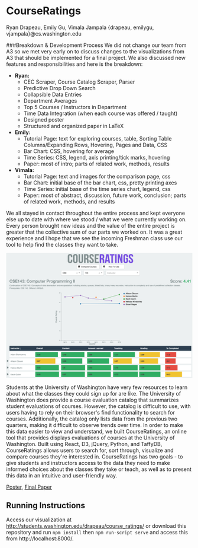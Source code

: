 CourseRatings
===============
Ryan Drapeau, Emily Gu, Vimala Jampala {drapeau, emilygu, vjampala}@cs.washington.edu


###Breakdown & Development Process
We did not change our team from A3 so we met very early on to discuss changes to the visualizations from A3 that should be implemented for a final project. We also discussed new features and responsibilities and here is the breakdown:
* **Ryan:**
  - CEC Scraper, Course Catalog Scraper, Parser
  - Predictive Drop Down Search
  - Collapsible Data Entries
  - Department Averages
  - Top 5 Courses / Instructors in Department
  - Time Data Integration (when each course was offered / taught)
  - Designed poster
  - Structured and organized paper in LaTeX
* **Emily:**
  - Tutorial Page: text for exploring courses, table, Sorting Table Columns/Expanding Rows, Hovering, Pages and Data, CSS
  - Bar Chart:  CSS, hovering for average
  - Time Series: CSS, legend, axis printing/tick marks, hovering
  - Paper: most of intro; parts of related work, methods, results
* **Vimala:**
  - Tutorial Page: text and images for the comparison page, css
  - Bar Chart:  initial base of the bar chart, css, pretty printing axes
  - Time Series: initial base of the time series chart, legend, css
  - Paper: most of abstract, discussion, future work, conclusion; parts of related work, methods, and results

We all stayed in contact throughout the entire process and kept everyone else up to date with where we stood / what we were currently working on. Every person brought new ideas and the value of the entire project is greater that the collective sum of our parts we worked on. It was a great experience and I hope that we see the incoming Freshman class use our tool to help find the classes they want to take.

![Overview](overview.png)

Students at the University of Washington have very few resources to learn about what the classes they could sign up for are like. The University of Washington does provide a course evaluation catalog that summarizes student evaluations of courses. However, the catalog is difficult to use, with users having to rely on their browser's find functionality to search for courses. Additionally, the catalog only lists data from the previous two quarters, making it difficult to observe trends over time. In order to make this data easier to view and understand, we built CourseRatings, an online tool that provides displays evaluations of courses at the University of Washington. Built using React, D3, jQuery, Python, and TaffyDB, CourseRatings allows users to search for, sort through, visualize and compare courses they're interested in. CourseRatings has two goals - to give students and instructors access to the data they need to make informed choices about the classes they take or teach, as well as to present this data in an intuitive and user-friendly way.

[Poster](https://github.com/CSE512-15S/fp-vjampala-emilygu-drapeau/blob/master/final/poster-drapeau-emilygu-vjampala.pdf),
[Final Paper](https://github.com/CSE512-15S/fp-vjampala-emilygu-drapeau/blob/master/final/paper-drapeau-emilygu-vjampala.pdf)

## Running Instructions

Access our visualization at http://students.washington.edu/drapeau/course_ratings/ or download this repository and run `npm install` then `npm run-script serve` and access this from http://localhost:8000/.
